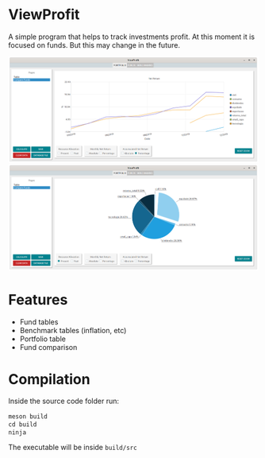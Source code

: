 # ViewProfit

A simple program that helps to track investments profit. At this moment it is focused on funds. But this may change in
the future.

![](images/portfolio_table.png)
![](images/resource_allocation.png)

# Features

- Fund tables
- Benchmark tables (inflation, etc)
- Portfolio table
- Fund comparison

# Compilation

Inside the source code folder run:

```
meson build
cd build
ninja
```

The executable will be inside `build/src`

